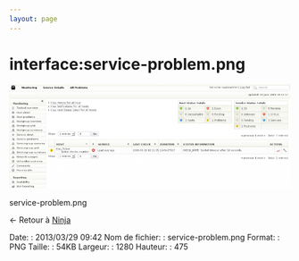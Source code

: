 ```yaml
---
layout: page
---
```


interface:service-problem.png
=============================

[![service-problem.png](../../assets/media/interface/service-problem.png@cache=&w=900&h=333 "service-problem.png")](../../assets/media/interface/service-problem.png@cache= "Afficher le fichier original")

service-problem.png

← Retour à [Ninja](../../nagios/addons/ninja.html "nagios:addons:ninja")

Date:
:   2013/03/29 09:42
Nom de fichier:
:   service-problem.png
Format:
:   PNG
Taille:
:   54KB
Largeur:
:   1280
Hauteur:
:   475

